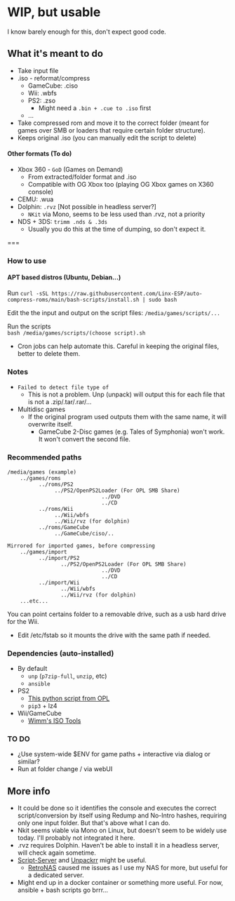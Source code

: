 # WIP, but usable

 
I know barely enough for this, don't expect good code.  


## What it's meant to do  
- Take input file
- .iso - reformat/compress
  - GameCube: .ciso
  - Wii: .wbfs
  - PS2: .zso
    - Might need a `.bin + .cue to .iso` first
  - ...
- Take compressed rom and move it to the correct folder (meant for games over SMB or loaders that require certain folder structure). 
- Keeps original .iso (you can manually edit the script to delete)

#### Other formats (To do)
- Xbox 360 - `GoD` (Games on Demand)
  - From extracted/folder format and .iso
  - Compatible with OG Xbox too (playing OG Xbox games on X360 console)
- CEMU: .wua   
- Dolphin: `.rvz` [Not possible in headless server?]
  - `NKit` via Mono, seems to be less used than .rvz, not a priority
- NDS + 3DS: `trimm .nds & .3ds`
  - Usually you do this at the time of dumping, so don't expect it.

 ===

### How to use
#### APT based distros (Ubuntu, Debian...)
Run ``curl -sSL https://raw.githubusercontent.com/Linx-ESP/auto-compress-roms/main/bash-scripts/install.sh | sudo bash``

Edit the the input and output on the script files:
    ``/media/games/scripts/...``

Run the scripts  
    ``bash /media/games/scripts/(choose script).sh``  
  - Cron jobs can help automate this. Careful in keeping the original files, better to delete them.

### Notes

- `Failed to detect file type of`
  - This is not a problem. Unp (unpack) will output this for each file that is not a .zip/.tar/.rar/...
- Multidisc games
  - If the original program used outputs them with the same name, it will overwrite itself.
    - GameCube 2-Disc games (e.g. Tales of Symphonia) won't work. It won't convert the second file.

### Recommended paths
```
/media/games (example) 
    ../games/roms  
          ../roms/PS2  
               ../PS2/OpenPS2Loader (For OPL SMB Share)  
                              ../DVD  
                              ../CD   
          ../roms/Wii  
               ../Wii/wbfs  
               ../Wii/rvz (for dolphin)
          ../roms/GameCube
               ../GameCube/ciso/..
               
Mirrored for imported games, before compressing
    ../games/import  
          ../import/PS2  
                 ../PS2/OpenPS2Loader (For OPL SMB Share)  
                              ../DVD  
                              ../CD  
          ../import/Wii  
                 ../Wii/wbfs  
                 ../Wii/rvz (for dolphin)
    ...etc...
```

You can point certains folder to a removable drive, such as a usb hard drive for the Wii.
  - Edit /etc/fstab so it mounts the drive with the same path if needed.

### Dependencies (auto-installed)
- By default
  - ``unp`` (``p7zip-full``, ``unzip``, etc)
  - ``ansible``
- PS2
  - [This python script from OPL](https://github.com/ps2homebrew/Open-PS2-Loader/blob/master/pc/ziso.py)
  - ``pip3`` + lz4
- Wii/GameCube  
  - [Wimm's ISO Tools](https://wit.wiimm.de/)

### TO DO
- ¿Use system-wide $ENV for game paths + interactive via dialog or similar?
- Run at folder change / via webUI


## More info
- It could be done so it identifies the console and executes the correct script/conversion by itself using Redump and No-Intro hashes, requiring only one input folder. But that's above what I can do.  
- Nkit seems viable via Mono on Linux, but doesn't seem to be widely use today. I'll probably not integrated it here.  
- .rvz requires Dolphin. Haven't be able to install it in a headless server, will check again sometime.
- [Script-Server](https://github.com/bugy/script-server) and [Unpackrr](https://github.com/Unpackerr/unpackerr) might be useful.  
  - [RetroNAS](https://github.com/danmons/retronas) caused me issues as I use my NAS for more, but useful for a dedicated server.
- Might end up in a docker container or something more useful. For now, ansible + bash scripts go brrr... 